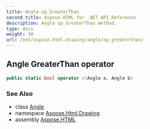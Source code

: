 ```yaml
---
title: Angle.op_GreaterThan
second_title: Aspose.HTML for .NET API Reference
description: Angle op_GreaterThan method. 
type: docs
weight: 30
url: /net/aspose.html.drawing/angle/op_greaterthan/
---
```

## Angle GreaterThan operator

```csharp
public static bool operator >(Angle a, Angle b)
```

### See Also

* class [Angle](../)
* namespace [Aspose.Html.Drawing](../../../aspose.html.drawing/)
* assembly [Aspose.HTML](../../../)
